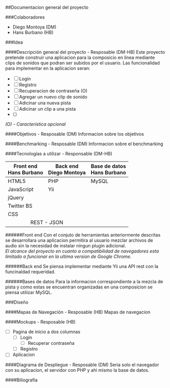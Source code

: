 ##Documentacion general del proyecto

###Colaboradores
* Diego Montoya (DM)
* Hans Burbano (HB)

###Idea

####Descripción general del proyecto - Resposable (DM-HB)
Este proyecto pretende construir una aplicacion para la composicio en linea mediante clips de sonidos que podran ser subidos por el usuario.
Las funcionalidad para implementar en la aplicacion seran:

- [ ] Login
- [ ] Registro
- [ ] Recuperacion de contraseña (O)
- [ ] Agregar un nuevo clip de sonido
- [ ] Adicinar una nueva pista
- [ ] Adicinar un clip a una pista
- [ ] 

*(O) - Caracteristica opcional*

####Objetivos - Resposable (DM)
Informacion sobre los objetivos


####Benchmarking - Resposable (DM)
Informacion sobre el benchmarking



####Tecnologías a utilizar - Responsable (DM-HB)

<table>
  <thead>
    <tr>
      <th>Front end<br>Hans Burbano</th>
      <th>Back end<br>Diego Montoya</th>
      <th>Base de datos<br>Hans Burbano</th>
    </tr>
  </thead>
  <tbody>
    <tr>
      <td>HTML5</td>
      <td>PHP</td>
      <td>MySQL</td>
    </tr>
    <tr>
      <td>JavaScript</td>
      <td>Yii</td>
      <td></td>
    </tr>
    <tr>
      <td>jQuery</td>
      <td></td>
      <td></td>
    </tr>
    <tr>
      <td>Twitter BS</td>
      <td></td>
      <td></td>
    </tr>
    <tr>
      <td>CSS</td>
      <td></td>
      <td></td>
    </tr>  
    <tr>
      <td colspan="2" align="center">REST - JSON</td>
      <td></td>
    </tr>   
  </tbody>
</table>

######Front end
Con el conjuto de herramientas anteriormente descritas se desarrollara una aplicacion permitira al usuario mezclar archivos de audio sin la necesidad de instalar ningun plugin adicional.
<br>*El alcance del proyecto en cuanto a compatibilidad de navegadores esta limitado a funcionar en la ultima version de Google Chrome.*

######Back end
Se piensa implementar mediante Yii una API rest con la funcinaldad requeridad.

######Bases de datos
Para la informacion correspondiente a la mezcla de pista y como estas se encuentran organizadas en una composicion se piensa utilizar MySQL.  


###Diseño

####Mapas de Navegación - Resposable (HB)
Mapas de navegacion



####Mockups - Resposable (HB)

- [ ] Pagina de inicio a dos columnas
  - [ ] Login
      - [ ] Recuperar contraseña 
  - [ ] Registro
- [ ] Aplicacion

####Diagrama de Despliegue - Resposable (DM)
Seria solo el navegador con su aplicacion, el servidor con PHP y ahi mismo la base de datos.

####Biliografia
